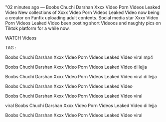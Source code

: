 "02 minutes ago — Boobs Chuchi Darshan Xxxx Video Porn Videos Leaked Video New collections of Xxxx Video Porn Videos Leaked Video now being a creator on Fanfix uploading adult contents. Social media star Xxxx Video Porn Videos Leaked Video been posting short Videoos and naughty pics on Tiktok platform for a while now.

WATCH Videos

TAG :

Boobs Chuchi Darshan Xxxx Video Porn Videos Leaked Video viral mp4

Boobs Chuchi Darshan Xxxx Video Porn Videos Leaked Video di lejja

Boobs Chuchi Darshan Xxxx Video Porn Videos Leaked Video viral di lejja

Boobs Chuchi Darshan Xxxx Video Porn Videos Leaked Video

Boobs Chuchi Darshan Xxxx Video Porn Videos Leaked Video viral

viral Boobs Chuchi Darshan Xxxx Video Porn Videos Leaked Video di lejja

Boobs Chuchi Darshan Xxxx Video Porn Videos Leaked Video viral

